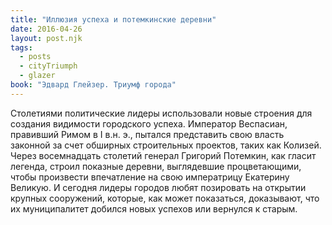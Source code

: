```yaml
---
title: "Иллюзия успеха и потемкинские деревни"
date: 2016-04-26
layout: post.njk
tags:
  - posts
  - cityTriumph
  - glazer
book: "Эдвард Глейзер. Триумф города"
---
```


Столетиями политические лидеры использовали новые строения для создания видимости городского успеха. Император Веспасиан, правивший Римом в I в.н. э., пытался представить свою власть законной за счет обширных строительных проектов, таких как Колизей. Через восемнадцать столетий генерал Григорий Потемкин, как гласит легенда, строил показные деревни, выглядевшие процветающими, чтобы произвести впечатление на свою императрицу Екатерину Великую. И сегодня лидеры городов любят позировать на открытии крупных сооружений, которые, как может показаться, доказывают, что их муниципалитет добился новых успехов или вернулся к старым.
